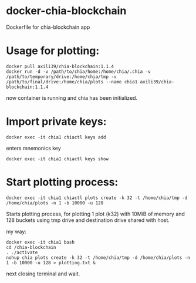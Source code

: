# docker-chia-blockchain
Dockerfile for chia-blockchain app

Usage for plotting:
===============
```
docker pull axili39/chia-blockchain:1.1.4
docker run -d -v /path/to/chia/home:/home/chia/.chia -v /path/to/temporary/drive:/home/chia/tmp -v /path/to/final/drive:/home/chia/plots --name chia1 axili39/chia-blockchain:1.1.4
```

now container is running and chia has been initialized.

Import private keys:
================
```
docker exec -it chia1 chiactl keys add 
```
enters  mnemonics key
```
docker exec -it chia1 chiactl keys show
```

Start plotting process:
==================
```
docker exec -it chia1 chiactl plots create -k 32 -t /home/chia/tmp -d /home/chia/plots -n 1 -b 10000 -u 128
```

Starts plotting process, for plotting 1 plot (k32) with 10MiB of memory and 128 buckets using tmp drive and destination drive shared with host.

my way:
```
docker exec -it chia1 bash
cd /chia-blockchain
. ./activate
nohup chia plots create -k 32 -t /home/chia/tmp -d /home/chia/plots -n 1 -b 10000 -u 128 > plotting.txt &
```
next closing terminal and wait.
